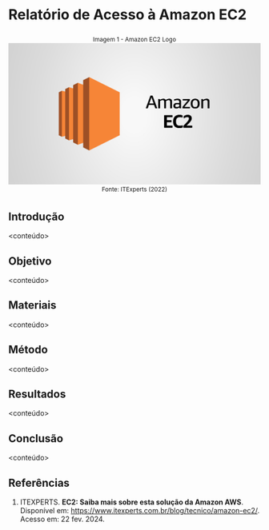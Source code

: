 # Relatório de Acesso à Amazon EC2 

<div align="center">
  <sub>Imagem 1 - Amazon EC2 Logo</sub>
  <img src="./images/amazon-aws-ec2.jpg">
  <sup>Fonte: ITExperts (2022)</sup>
</div>

## Introdução
<conteúdo>

## Objetivo
<conteúdo>

## Materiais
<conteúdo>

## Método
<conteúdo>

## Resultados
<conteúdo>

## Conclusão
<conteúdo>

## Referências
1. ITEXPERTS. **EC2: Saiba mais sobre esta solução da Amazon AWS**. Disponível em: <https://www.itexperts.com.br/blog/tecnico/amazon-ec2/>. Acesso em: 22 fev. 2024. 